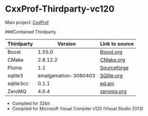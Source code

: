 CxxProf-Thirdparty-vc120
=========================

Main project: [CxxProf](https://github.com/monsdar/CxxProf)

###Contained Thirdparty

Thirdparty | Version | Link to source
--- | --- | ---
Boost | 1.55.0 | [Boost.org](http://www.boost.org/users/history/version_1_55_0.html)
CMake | 2.8.12.2 | [CMake.org](http://www.cmake.org/cmake/resources/software.html)
Pluma | 1.1 | [Sourceforge](http://pluma-framework.sourceforge.net/?page_id=25)
sqlite3 | amalgamation-3080403 | [SQlite.org](http://sqlite.org/download.html)
sqlite3cc | 0.1.1 | [ed.am](http://ed.am/dev/sqlite3cc)
ZeroMQ | 4.0.4 | [zeromq.org](http://zeromq.org/intro:get-the-software)

* Compiled for 32bit
* Compiled for Microsoft Visual Compiler v120 (Visual Studio 2013)
